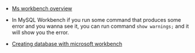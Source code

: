 - [Ms workbench overview](https://youtu.be/Hy3qbMAoEJk?si=OnCcwNPnilPRKAVG&t=847)

- In MySQL Workbench if you run some command that produces some error and you wanna see it, you can run command `show warnings;` and it will show you the error.

- [Creating database with microsoft workbench](https://youtu.be/Hy3qbMAoEJk?si=vxYZv4IJ_xA0ZlLF&t=1127)